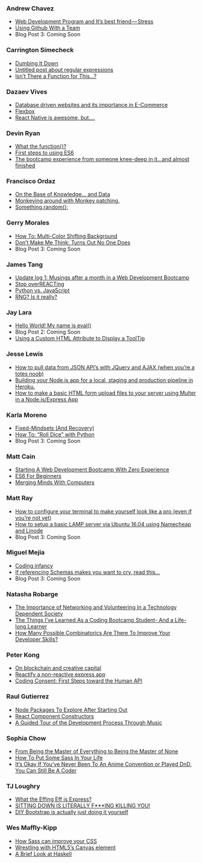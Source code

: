 
### Andrew Chavez

- [Web Development Program and It’s best friend — Stress](https://medium.com/@andrewchavez_88204/web-development-program-and-its-best-friend-stress-54d52610f1e3)
- [Using Github With a Team](https://medium.com/@andrewchavez_88204/teamwork-and-a-github-repository-story-cbb9654828ce)
- Blog Post 3: Coming Soon

### Carrington Simecheck

- [Dumbing It Down](https://medium.com/@LallieDragon/dumbing-it-down-eb8005204109)
- [Untitled post about regular expressions](https://medium.com/@LallieDragon/i-saw-this-the-other-day-and-wondered-what-the-hell-is-that-what-does-it-do-6bf3850d577c)
- [Isn’t There a Function for This…?](https://medium.com/@LallieDragon/isnt-there-a-function-for-this-81be4eca821e)

### Dazaev Vives

- [Database driven websites and its importance in E-Commerce](https://medium.com/@dazaevvivescervantes/database-driven-websites-and-its-importance-in-e-commerce-ae3ffe16b21f)
- [Flexbox](https://medium.com/@dazaevvivescervantes/flexbox-b38e0674bfec)
- [React Native is awesome, but....](https://medium.com/@dazaevvivescervantes/react-native-is-awesome-but-cb2f5ef5ffb9)

### Devin Ryan

- [What the function()?](https://medium.com/@devinryan/what-the-function-e70290a48947)
- [First steps to using ES6](https://medium.com/@devinryan/writing-strings-with-es6-da98c7ce6a86)
- [The bootcamp experience from someone knee-deep in it…and almost finished](https://medium.com/@devinryan/the-bootcamp-experience-from-someone-knee-deep-in-it-and-almost-finished-46a169ed17a4)

### Francisco Ordaz

- [On the Base of Knowledge… and Data](https://medium.com/@crordaz/on-the-base-of-knowledge-and-data-44169225a973)
- [Monkeying around with Monkey patching.](https://medium.com/@cescoIV/monkeying-around-with-monkey-patching-fdf513e573a5)
- [Something.random();](https://medium.com/@cescoIV/something-random-8f77d9bf671c)

### Gerry Morales

- [How To: Multi-Color Shifting Background](https://medium.com/@gmorales_89058/how-to-multi-color-shifting-background-334b2fe303b4)
- [Don’t Make Me Think: Turns Out No One Does](https://medium.com/@gmorales_89058/dont-make-me-think-turns-out-no-one-does-a7bdc450630b)
- Blog Post 3: Coming Soon

### James Tang

- [Update log 1: Musings after a month in a Web Development Bootcamp](https://medium.com/@ulrichyu/update-log-1-musings-after-a-month-in-a-web-development-bootcamp-b802369bb160)
- [Stop overREACTing](https://medium.com/@ulrichyu/stop-overreacting-c4164ee46fe2)
- [Python vs. JavaScript](https://medium.com/@ulrichyu/python-vs-javascript-in-2017-d6284ecbb9dd)
- [RNG? Is it really?](https://medium.com/@ulrichyu/rng-is-it-really-87295c8590f9)

### Jay Lara

- [Hello World! My name is eval()](https://medium.com/@jaylara1/hello-world-my-name-is-eval-part-0-a949d8b81547)
- Blog Post 2: Coming Soon
- [Using a Custom HTML Attribute to Display a ToolTip](https://medium.com/@jaylara1/using-a-custom-html-attribute-to-display-a-tooltip-5bf6bafedf9a)

### Jesse Lewis

- [How to pull data from JSON API’s with JQuery and AJAX (when you’re a totes noob)](https://medium.com/@Moonstrasse/how-to-pull-data-from-json-apis-with-jquery-and-ajax-when-you-re-a-totes-noob-d6b6349cd21f)
- [Building your Node.js app for a local, staging and production pipeline in Heroku.](https://medium.com/@Moonstrasse/building-your-node-js-app-for-a-local-staging-and-production-pipeline-in-heroku-de11b17c95a8)
- [How to make a basic HTML form upload files to your server using Multer in a Node.js/Express App](https://medium.com/@Moonstrasse/how-to-make-a-basic-html-form-file-upload-using-multer-in-an-express-node-js-app-16dac2476610)

### Karla Moreno

- [Fixed-Mindsets (And Recovery)](https://medium.com/@diskokarl/fixed-mindsets-and-recovery-480c6dfcb4be)
- [How To: “Roll Dice” with Python](https://medium.com/@diskokarl/how-to-roll-dice-with-python-34865d83f53d)
- Blog Post 3: Coming Soon

### Matt Cain

- [Starting A Web Development Bootcamp With Zero Experience](https://medium.com/@cainmusicteach/starting-a-web-development-bootcamp-with-zero-experience-601b23c876e9)
- [ES6 For Beginners](https://medium.com/@cainmusicteach/es6-for-beginners-33cd11906dd4)
- [Merging Minds With Computers](https://medium.com/@cainmusicteach/merging-minds-with-computers-4342bdc751b)

### Matt Ray

- [How to configure your terminal to make yourself look like a pro (even if you’re not yet)](https://medium.com/@MattRay0295/how-to-configure-your-terminal-to-make-yourself-look-like-a-pro-even-if-you-may-not-be-f6f2344d40a4)
- [How to setup a basic LAMP server via Ubuntu 16.04 using Namecheap and Linode](https://medium.com/@MattRay0295/how-to-setup-a-basic-lamp-server-via-ubuntu-16-04-using-namecheap-and-linode-64d1cd6372eb)
- Blog Post 3: Coming Soon

### Miguel Mejia

- [Coding infancy](https://medium.com/@miguelmejia/coding-infancy-9606b844219c)
- [If referencing Schemas makes you want to cry, read this…](https://medium.com/@miguelmejia/if-referencing-schemas-makes-you-want-to-cry-read-this-2da2771f85ab)
- Blog Post 3: Coming Soon

### Natasha Robarge

- [The Importance of Networking and Volunteering In a Technology Dependent Society](https://medium.com/@natasharobarge/the-importance-of-networking-and-volunteering-in-a-technology-dependent-society-48af2d3e9de5)
- [The Things I’ve Learned As a Coding Bootcamp Student- And a Life-long Learner](https://medium.com/@natasharobarge/the-things-ive-learned-as-a-coding-bootcamp-student-and-a-life-long-learner-5a769fc734d0)
- [How Many Possible Combinatorics Are There To Improve Your Developer Skills?](https://medium.com/@natasharobarge/how-many-possible-combinatorics-are-there-to-improve-your-developer-skills-e8a63e5ee8dd)

### Peter Kong

- [On blockchain and creative capital](https://medium.com/@peterkong/on-blockchain-and-creative-capital-a48d074b0359)
- [Reactify a non-reactive express app](https://medium.com/@peterkong/reactify-a-non-reactive-express-app-6e077a04e141)
- [Coding Consent: First Steps toward the Human API](https://medium.com/@peterkong/coding-consent-first-steps-toward-the-human-api-edc0a804ec0c)

### Raul Gutierrez

- [Node Packages To Explore After Starting Out](https://medium.com/@rcgutierreziii/node-packages-you-definitely-want-to-know-about-starting-out-3ef221a43c5c)
- [React Component Constructors](https://medium.com/@rcgutierreziii/react-component-constructors-6a577553888c)
- [A Guided Tour of the Development Process Through Music](https://medium.com/@rcgutierreziii/a-guided-tour-of-the-development-process-through-music-6ba03585bf1a)

### Sophia Chow

- [From Being the Master of Everything to Being the Master of None](https://medium.com/@sophia.t.chow/from-being-the-master-of-everything-to-being-the-master-of-none-2f65c3317b29)
- [How To Put Some Sass In Your Life](https://medium.com/@sophia.t.chow/how-to-put-some-sass-in-your-life-31991749ab02)
- [It’s Okay If You’ve Never Been To An Anime Convention or Played DnD, You Can Still Be A Coder](https://medium.com/@sophia.t.chow/its-okay-if-you-ve-never-been-to-an-anime-convention-or-played-dnd-you-can-still-be-a-coder-f98acaa803ac)

### TJ Loughry

- [What the Effing Eff is Express?](https://medium.com/@tjloughry/what-the-effing-eff-is-express-39c517bb40f6)
- [SITTING DOWN IS LITERALLY F***ING KILLING YOU!](https://medium.com/@tjloughry/sitting-down-is-literally-f-ing-killing-you-1b91e5d644a)
- [DIY Bootstrap is actually just doing it yourself]()

### Wes Maffly-Kipp

- [How Sass can improve your CSS](https://medium.com/@wesleymafflykipp/how-sass-can-improve-your-css-d3d41ccd0bd2)
- [Wrestling with HTML5’s Canvas element](https://medium.com/@wesleymafflykipp/wrestling-with-html5s-canvas-element-8e77e424cff5)
- [A Brief Look at Haskell](https://medium.com/@wesleymafflykipp/a-brief-look-at-haskell-2c0fbd55773f)

